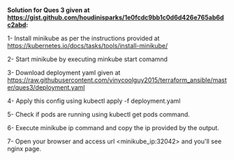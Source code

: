 **Solution for Ques 3 given at https://gist.github.com/houdinisparks/1e0fcdc9bb1c0d6d426e765ab6dc2abd:**

1- Install minikube as per the instructions provided at https://kubernetes.io/docs/tasks/tools/install-minikube/

2- Start minikube by executing minkube start comamnd

3- Download deployment yaml given at https://raw.githubusercontent.com/vinycoolguy2015/terraform_ansible/master/ques3/deployment.yaml

4- Apply this config using kubectl apply -f deployment.yaml

5- Check if pods are running using kubectl get pods command.

6- Execute minikube ip command and copy the ip provided by the output.

7- Open your browser and access url <minikube_ip:32042> and you'll see nginx page.
